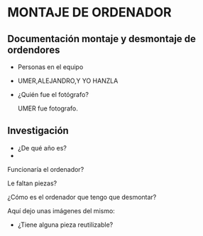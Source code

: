 #                 MONTAJE DE ORDENADOR                                             



## Documentación montaje y desmontaje de ordendores

- Personas en el equipo

- UMER,ALEJANDRO,Y YO HANZLA

- ¿Quién fue el fotógrafo?

  UMER fue fotografo.
















## Investigación

- ¿De qué año es?
- 

  Funcionaría el ordenador?
  
  
  Le faltan piezas?
  
  
  ¿Cómo es el ordenador que tengo que desmontar?
  
  
  Aquí dejo unas imágenes del mismo:
  
  
  
 - ¿Tiene alguna pieza reutilizable?
  
  
  







